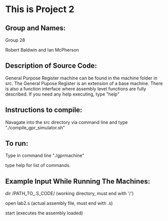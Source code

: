 This is Project 2
=================
Group and Names:
----------------

Group 28

Robert Baldwin and Ian McPherson

Description of Source Code:
---------------------------

General Purpose Register machine can be found in the machine folder in src. The General Pupose Register is an extension of a base machine. There is also a function interface where assembly level functions are fully described. If you need any help executing, type "help"

Instructions to compile:
------------------------

Navagate into the src directory via command line and type "./compile_gpr_simulator.sh"

To run:
-------

Type in command line "./gprmachine"

type help for list of commands.

Example Input While Running The Machines:
-----------------------------------------

dir /PATH_TO_.S_CODE/ (working directory, must end with '/')

open lab2.s (actual assembly file, must end with .s)

start (executes the assembly loaded)
